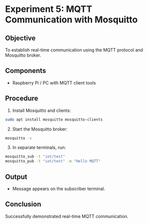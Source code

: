 # Experiment 5: MQTT Communication with Mosquitto

## Objective
To establish real-time communication using the MQTT protocol and Mosquitto broker.

## Components
- Raspberry Pi / PC with MQTT client tools

## Procedure
1. Install Mosquitto and clients:
```bash
sudo apt install mosquitto mosquitto-clients
```

2. Start the Mosquitto broker:
```bash
mosquitto -v
```

3. In separate terminals, run:
```bash
mosquitto_sub -t "iot/test"
mosquitto_pub -t "iot/test" -m "Hello MQTT"
```

## Output
- Message appears on the subscriber terminal.

## Conclusion
Successfully demonstrated real-time MQTT communication.
